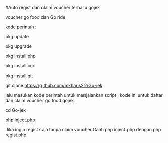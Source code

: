 #Auto regist dan claim voucher terbaru gojek

voucher go food dan Go ride

kode perintah :

pkg update

pkg upgrade

pkg install php

pkg install curl

pkg install git

git clone https://github.com/mkharis22/Go-jek

lalu masukan kode perintah untuk menjalankan script , kode ini untuk daftar dan claim voucher go food gojek 

cd Go-jek

php inject.php

Jika ingin regist saja tanpa claim voucher
Ganti php inject.php dengan php regist.php


